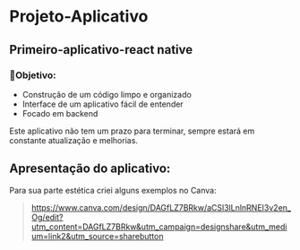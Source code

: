 # Projeto-Aplicativo
## Primeiro-aplicativo-react native


### 🎯Objetivo:
- Construção de um código limpo e organizado
- Interface de um aplicativo fácil de entender
- Focado em backend

Este aplicativo não tem um prazo para terminar, sempre estará em constante atualização e melhorias.

## Apresentação do aplicativo:
Para sua parte estética criei alguns exemplos no Canva:

> https://www.canva.com/design/DAGfLZ7BRkw/aCSl3lLnlnRNEI3v2en_Og/edit?utm_content=DAGfLZ7BRkw&utm_campaign=designshare&utm_medium=link2&utm_source=sharebutton
